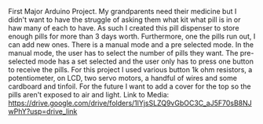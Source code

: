 First Major Arduino Project.
My grandparents need their medicine but I didn't want to have the struggle of asking them what kit what pill is in or haw many of each to have.
As such I created this pill dispenser to store enough pills for more than 3 days worth. Furthermore, one the pills run out, I can add new ones.
There is a manual mode and a pre selected mode.
In the manual mode, the user has to select the number of pills they want.
The pre-selected mode has a set selected and the user only has to press one button to receive the pills.
For this project I used various button 1k ohm resistors, a potentiometer, on LCD, two servo motors, a handful of wires and some cardboard and tinfoil.
For the future I want to add a cover for the top so the pills aren't exposed to air and light.
Link to Media: https://drive.google.com/drive/folders/1lYjsSLZQ9vGbOC3C_aJ5F70sB8NJwPhY?usp=drive_link
